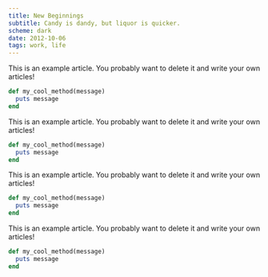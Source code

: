 ```yaml
---
title: New Beginnings
subtitle: Candy is dandy, but liquor is quicker.
scheme: dark
date: 2012-10-06
tags: work, life
---
```


This is an example article. You probably want to delete it and write your own articles!

```ruby
def my_cool_method(message)
  puts message
end
```

<div class="wide">This is an example article. You probably want to delete it and write your own articles!</div>

```ruby
def my_cool_method(message)
  puts message
end
```


This is an example article. You probably want to delete it and write your own articles!

```ruby
def my_cool_method(message)
  puts message
end
```


This is an example article. You probably want to delete it and write your own articles!

```ruby
def my_cool_method(message)
  puts message
end
```
